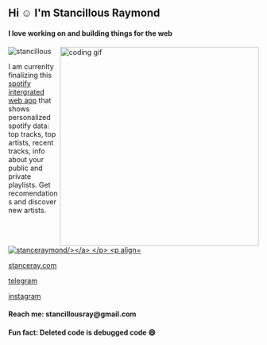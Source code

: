 
<!-- ![Masterhead](https://mir-s3-cdn-cf.behance.net/project_modules/max_1200/54b6c068097599.5b50bca476b9b.gif) -->

<h2 align="left">Hi ☺️ I'm Stancillous Raymond</h2>
<h4 align="left">I love working on and building things for the web</h4>

<img align="right" width="400" src="https://cdn.dribbble.com/users/1059583/screenshots/4171367/coding-freak.gif" alt="coding gif" /> 




<p align="left"> <img src="https://komarev.com/ghpvc/?username=stancillous&label=Profile%20views&color=0e75b6&style=flat" alt="stancillous" /> </p>

<p> I am currenlty finalizing this <a href="https://spotify-wrapper.netlify.app/">spotify intergrated web app</a> that shows personalized spotify data: top tracks, top artists, recent tracks, info about your public and private playlists. Get recomendations and discover new artists. </p>



<p align="left"> <a target="_blank" href="https://github.com/stancillous" target="blank"><img src="https://img.shields.io/github/followers/stancillous?label=FOLLOW%20STANCILLOUS&logo=github&style=for-the-badge" alt="stanceraymond/></a> </p>

  <p align="left"></p>
  
 <p><a href="https://stanceray.com/">stanceray.com<a/></p>
<p><a href="https://t.me/Stancillous">telegram</a></p>
<p><a href="https://www.instagram.com/stancillous/">instagram</a></p>
  

  <h4>Reach me: stancillousray@gmail.com </h4>
  <h4>Fun fact: Deleted code is debugged code 😄</h4>





<!--
**stancillous/stancillous** is a ✨ _special_ ✨ repository because its `README.md` (this file) appears on your GitHub profile.
 - 📫 How to reach me **stancillousray@gmail.com**
Here are some ideas to get you started:

- 🔭 I’m currently working on ...
- 🌱 I’m currently learning ...
- 👯 I’m looking to collaborate on ...
- 🤔 I’m looking for help with ...
- 💬 Ask me about ...
- 📫 How to reach me: ...
- 😄 Pronouns: ...
- 😄 Fun fact: ...
-->
